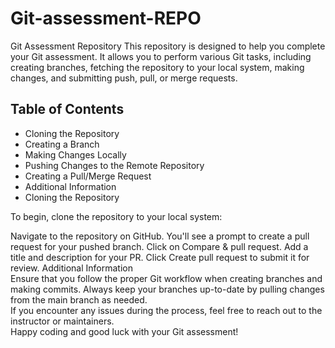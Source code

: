 # Git-assessment-REPO

Git Assessment Repository
This repository is designed to help you complete your Git assessment. It allows you to perform various Git tasks, including creating branches, fetching the repository to your local system, making changes, and submitting push, pull, or merge requests.

## Table of Contents
- Cloning the Repository
- Creating a Branch
- Making Changes Locally
- Pushing Changes to the Remote Repository
- Creating a Pull/Merge Request
- Additional Information
- Cloning the Repository

To begin, clone the repository to your local system:

Navigate to the repository on GitHub.
You'll see a prompt to create a pull request for your pushed branch. Click on Compare & pull request.
Add a title and description for your PR.
Click Create pull request to submit it for review.
Additional Information
</br>
Ensure that you follow the proper Git workflow when creating branches and making commits.
Always keep your branches up-to-date by pulling changes from the main branch as needed.
</br>
If you encounter any issues during the process, feel free to reach out to the instructor or maintainers.
</br>
Happy coding and good luck with your Git assessment!
